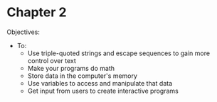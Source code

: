 Chapter 2
=========

Objectives:
* To:
  * Use triple-quoted strings and escape sequences to gain more control over text
  * Make your programs do math
  * Store data in the computer's memory
  * Use variables to access and manipulate that data
  * Get input from users to create interactive programs
